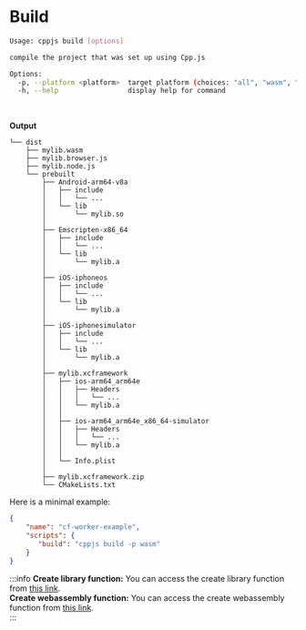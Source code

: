 # Build
```bash
Usage: cppjs build [options]

compile the project that was set up using Cpp.js

Options:
  -p, --platform <platform>  target platform (choices: "all", "wasm", "android", "ios", default: "all")
  -h, --help                 display help for command
```

<br />

**Output**
```
└── dist
    ├── mylib.wasm
    ├── mylib.browser.js
    ├── mylib.node.js
    └── prebuilt
        ├── Android-arm64-v8a
        │   ├── include
        │   │   └── ...
        │   └── lib
        │       └── mylib.so
        │
        ├── Emscripten-x86_64
        │   ├── include
        │   │   └── ...
        │   └── lib
        │       └── mylib.a
        │
        ├── iOS-iphoneos
        │   ├── include
        │   │   └── ...
        │   └── lib
        │       └── mylib.a
        │
        ├── iOS-iphonesimulator
        │   ├── include
        │   │   └── ...
        │   └── lib
        │       └── mylib.a
        │
        ├── mylib.xcframework
        │   ├── ios-arm64_arm64e
        │   │   ├── Headers
        │   │   │   └── ...
        │   │   └── mylib.a
        │   │
        │   ├── ios-arm64_arm64e_x86_64-simulator
        │   │   ├── Headers
        │   │   │   └── ...
        │   │   └── mylib.a
        │   │
        │   └── Info.plist
        │
        ├── mylib.xcframework.zip
        └── CMakeLists.txt

```

Here is a minimal example:

```json title="package.json"
{
    "name": "cf-worker-example",
    "scripts": {
       "build": "cppjs build -p wasm"
    }
}
```

:::info 
**Create library function:** You can access the create library function from [this link](https://github.com/bugra9/cpp.js/blob/main/core/cppjs-core/src/functions/createLib.js).  
**Create webassembly function:** You can access the create webassembly function from [this link](https://github.com/bugra9/cpp.js/blob/main/core/cppjs-core/src/functions/createWasm.js).  
:::
